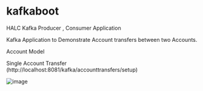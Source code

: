 # kafkaboot
HALC Kafka Producer , Consumer Application

Kafka Application to Demonstrate  Account transfers between two Accounts.


Account Model


Single Account Transfer (http://localhost:8081/kafka/accounttransfers/setup)

![image](https://user-images.githubusercontent.com/2889476/119256031-f963f980-bc01-11eb-890a-ffb4b2bd8766.png)
